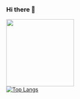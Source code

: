 ### Hi there 👋


<img height="180em" src="https://github-readme-stats.vercel.app/api?username=xPushpeshx&show_icons=true&hide_border=true&&count_private=true&include_all_commits=true" /><br>
[![Top Langs](https://github-readme-stats.vercel.app/api/top-langs/?username=xPushpeshx)](https://github.com/xPushpeshx/github-readme-stats)
